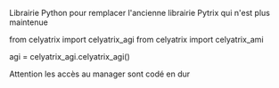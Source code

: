 Librairie Python pour remplacer l'ancienne librairie Pytrix qui n'est plus maintenue

from celyatrix import celyatrix_agi
from celyatrix import celyatrix_ami

agi = celyatrix_agi.celyatrix_agi()

Attention les accès au manager sont codé en dur
